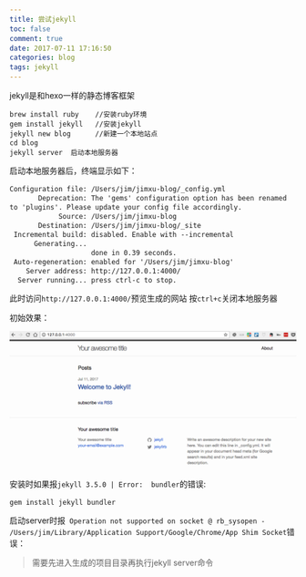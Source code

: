 ```yaml
---
title: 尝试jekyll
toc: false
comment: true
date: 2017-07-11 17:16:50
categories: blog
tags: jekyll
---
```



jekyll是和hexo一样的静态博客框架

```
brew install ruby    //安装ruby环境
gem install jekyll   //安装jekyll
jekyll new blog      //新建一个本地站点
cd blog
jekyll server  启动本地服务器

```



<!--more-->

启动本地服务器后，终端显示如下：

```
Configuration file: /Users/jim/jimxu-blog/_config.yml
       Deprecation: The 'gems' configuration option has been renamed to 'plugins'. Please update your config file accordingly.
            Source: /Users/jim/jimxu-blog
       Destination: /Users/jim/jimxu-blog/_site
 Incremental build: disabled. Enable with --incremental
      Generating...
                    done in 0.39 seconds.
 Auto-regeneration: enabled for '/Users/jim/jimxu-blog'
    Server address: http://127.0.0.1:4000/
  Server running... press ctrl-c to stop.
```
此时访问`http://127.0.0.1:4000/`预览生成的网站
按`ctrl+c`关闭本地服务器

初始效果：

![20170711149976507027132.png](how-to-use-jekyll/20170711149976507027132.png)

安装时如果报`jekyll 3.5.0 | Error:  bundler`的错误:

```
gem install jekyll bundler
```

启动server时报` Operation not supported on socket @ rb_sysopen - /Users/jim/Library/Application Support/Google/Chrome/App Shim Socket`错误：

>需要先进入生成的项目目录再执行jekyll server命令
